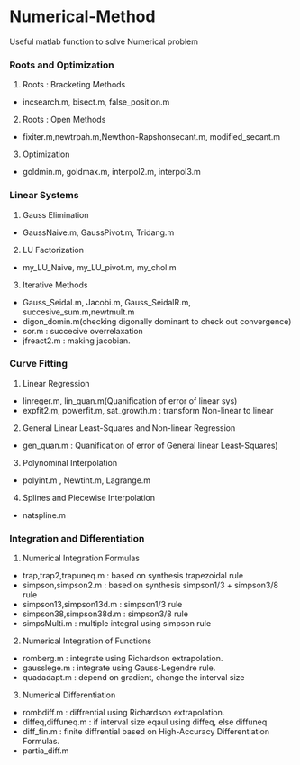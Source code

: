# Numerical-Method
Useful matlab function to solve Numerical problem

### Roots and Optimization
1. Roots : Bracketing Methods
* incsearch.m, bisect.m, false_position.m

2. Roots : Open Methods
* fixiter.m,newtrpah.m,Newthon-Rapshonsecant.m, modified_secant.m

3. Optimization
* goldmin.m, goldmax.m, interpol2.m, interpol3.m 

### Linear Systems
1. Gauss Elimination
* GaussNaive.m, GaussPivot.m, Tridang.m

2. LU Factorization
* my_LU_Naive, my_LU_pivot.m, my_chol.m

3. Iterative Methods
* Gauss_Seidal.m, Jacobi.m, Gauss_SeidalR.m, succesive_sum.m,newtmult.m
* digon_domin.m(checking digonally dominant to check out convergence)
* sor.m : succecive overrelaxation
* jfreact2.m : making jacobian.

### Curve Fitting
1. Linear Regression
* linreger.m, lin_quan.m(Quanification of error of linear sys)
* expfit2.m, powerfit.m, sat_growth.m : transform Non-linear to linear

2. General Linear Least-Squares and Non-linear Regression
* gen_quan.m : Quanification of error of General linear Least-Squares)

3. Polynominal Interpolation
* polyint.m , Newtint.m, Lagrange.m

4. Splines and Piecewise Interpolation
* natspline.m

### Integration and Differentiation
1. Numerical Integration Formulas
* trap,trap2,trapuneq.m : based on synthesis trapezoidal rule
* simpson,simpson2.m : based on synthesis simpson1/3 + simpson3/8 rule
* simpson13,simpson13d.m : simpson1/3 rule
* simpson38,simpson38d.m : simpson3/8 rule
* simpsMulti.m : multiple integral using simpson rule

2. Numerical Integration of Functions
* romberg.m : integrate using Richardson extrapolation.
* gausslege.m : integrate using Gauss-Legendre rule.
* quadadapt.m : depend on gradient, change the interval size

3. Numerical Differentiation
* rombdiff.m : diffrential using Richardson extrapolation.
* diffeq,diffuneq.m : if interval size eqaul using diffeq, else diffuneq
* diff_fin.m : finite diffrential based on High-Accuracy Differentiation Formulas.
* partia_diff.m
